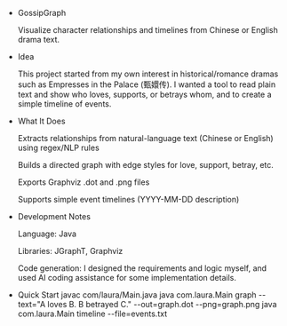 * GossipGraph

   Visualize character relationships and timelines from Chinese or English drama text.

* Idea

   This project started from my own interest in historical/romance dramas such as Empresses in the Palace (甄嬛传).
   I wanted a tool to read plain text and show who loves, supports, or betrays whom, and to create a simple timeline of events.

* What It Does

   Extracts relationships from natural-language text (Chinese or English) using regex/NLP rules

   Builds a directed graph with edge styles for love, support, betray, etc.

   Exports Graphviz .dot and .png files

   Supports simple event timelines (YYYY-MM-DD description)

* Development Notes

   Language: Java

   Libraries: JGraphT, Graphviz

   Code generation: I designed the requirements and logic myself, and used AI coding assistance for some implementation details.

* Quick Start
   javac com/laura/Main.java
java com.laura.Main graph --text="A loves B. B betrayed C." --out=graph.dot --png=graph.png
java com.laura.Main timeline --file=events.txt
